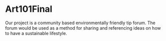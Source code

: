 # Art101Final
Our project is a community based environmentally friendly tip forum. The forum would be used as a method for sharing and referencing ideas on how to have a sustainable lifestyle. 

